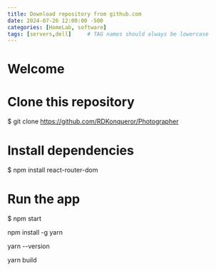 ```yaml
---
title: Download repository from github.com
date: 2024-07-26 12:00:00 -500
categories: [HomeLab, software]
tags: [servers,dell]     # TAG names should always be lowercase
---
```


# Welcome


# Clone this repository
$ git clone https://github.com/RDKonqueror/Photographer

# Install dependencies
$ npm install react-router-dom

# Run the app
$ npm start

npm install -g yarn

yarn --version

yarn build